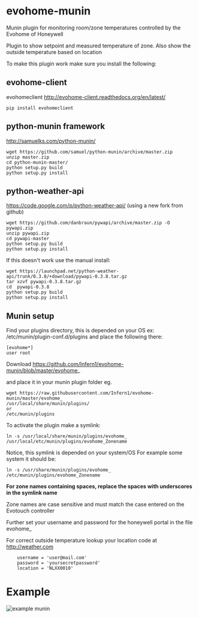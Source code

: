 # evohome-munin
Munin plugin for monitoring room/zone temperatures controlled by the Evohome of Honeywell


Plugin to show setpoint and measured temperature of zone.
Also show the outside temperature based on location

To make this plugin work make sure you install the following:

## evohome-client
evohomeclient http://evohome-client.readthedocs.org/en/latest/
```
pip install evohomeclient
```


## python-munin framework
http://samuelks.com/python-munin/
```
wget https://github.com/samuel/python-munin/archive/master.zip
unzip master.zip
cd python-munin-master/
python setup.py build
python setup.py install
```


## python-weather-api 

https://code.google.com/p/python-weather-api/
(using a new fork from github)
```
wget https://github.com/danbraun/pywapi/archive/master.zip -O pywapi.zip
unzip pywapi.zip
cd pywapi-master
python setup.py build
python setup.py install
```
If this doesn't work use the manual install:
```
wget https://launchpad.net/python-weather-api/trunk/0.3.8/+download/pywapi-0.3.8.tar.gz
tar xzvf pywapi-0.3.8.tar.gz
cd  pywapi-0.3.8
python setup.py build
python setup.py install
```

## Munin setup 

Find your plugins directory, this is depended on your OS
ex: /etc/munin/plugin-conf.d/plugins
and place the following there:
```
[evohome*]
user root
```

Download https://github.com/Infern1/evohome-munin/blob/master/evohome_


and place it in your munin plugin folder eg.
```
wget https://raw.githubusercontent.com/Infern1/evohome-munin/master/evohome_
/usr/local/share/munin/plugins/
or
/etc/munin/plugins
```

To activate the plugin make a symlink:
```
ln -s /usr/local/share/munin/plugins/evohome_ /usr/local/etc/munin/plugins/evohome_Zonename
```
Notice, this symlink is depended on your system/OS
For example some system it should be:
```
ln -s /usr/share/munin/plugins/evohome_ /etc/munin/plugins/evohome_Zonename
```

**For zone names containing spaces, replace the spaces with underscores in the symlink name**

Zone names are case sensitive and must match the case entered on the Evotouch controller

Further set your username and password for the honeywell portal in the file evohome_

For correct outside temperature lookup your location code at http://weather.com
```
    username = 'user@mail.com' 
    password = 'yoursecretpassword'
    location = 'NLXX0010'  
```



# Example #
![example munin](https://raw.githubusercontent.com/Infern1/evohome-munin/master/example_evohome_temperature.png)
